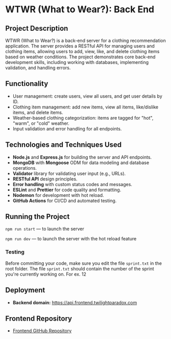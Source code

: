 # WTWR (What to Wear?): Back End

## Project Description
WTWR (What to Wear?) is a back-end server for a clothing recommendation application. The server provides a RESTful API for managing users and clothing items, allowing users to add, view, like, and delete clothing items based on weather conditions. The project demonstrates core back-end development skills, including working with databases, implementing validation, and handling errors.

## Functionality
- User management: create users, view all users, and get user details by ID.
- Clothing item management: add new items, view all items, like/dislike items, and delete items.
- Weather-based clothing categorization: items are tagged for "hot", "warm", or "cold" weather.
- Input validation and error handling for all endpoints.

## Technologies and Techniques Used
- **Node.js** and **Express.js** for building the server and API endpoints.
- **MongoDB** with **Mongoose** ODM for data modeling and database operations.
- **Validator** library for validating user input (e.g., URLs).
- **RESTful API** design principles.
- **Error handling** with custom status codes and messages.
- **ESLint** and **Prettier** for code quality and formatting.
- **Nodemon** for development with hot reload.
- **GitHub Actions** for CI/CD and automated testing.

## Running the Project
`npm run start` — to launch the server

`npm run dev` — to launch the server with the hot reload feature

### Testing
Before committing your code, make sure you edit the file `sprint.txt` in the root folder. The file `sprint.txt` should contain the number of the sprint you're currently working on. For ex. 12

## Deployment

- **Backend domain:** https://api.frontend.twilightparadox.com

## Frontend Repository

- [Frontend GitHub Repository](https://github.com/mkbrodskyy/se_project_react)